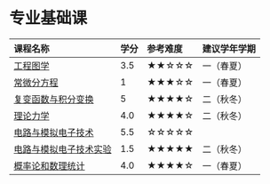 # 专业基础课

| 课程名称 | 学分 | 参考难度 | 建议学年学期 |
|:--|:--|:--|:--|
| [工程图学](engineering_drawing/) | 3.5 | ★★☆☆☆ | 一（春夏） |
| [常微分方程](ode/) | 1 | ★★★☆☆ | 一（春夏） | 
| [复变函数与积分变换](Complex_Variable_Functions&Integral_Transformation/) | 5 | ★★★★☆ | 二（秋冬） |
| [理论力学](Theoretical_Mechanics/) | 4.0 | ★★★★☆ | 二（秋冬） | 
| [电路与模拟电子技术](Electric_Circuit_and_Analog_Electronic_Technology/) | 5.5 | ☆☆☆☆☆ | 
| [电路与模拟电子技术实验](Electric_Circuit_and_Analog_Electronic_Technology_Experience/) | 1.5 | ★★★★★ | 二（秋冬） |
| [概率论和数理统计](Probability_and_Statistics/) | 4.0 | ★★★★☆ | 一（春夏） | 